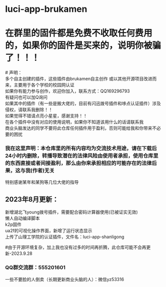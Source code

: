 # luci-app-brukamen
<h1>在群里的固件都是免费不收取任何费用的，如果你的固件是买来的，说明你被骗了！！！</h1>
# 声明：<br>
多个自主创建的插件，这些插件由brukamen自主创作 或以其他开源项目改进而来，主要用于各个学校的校园网认证<br>
如果你有能力参与创作，欢迎你加入，联系方式：QQ169296793<br>
有疑问也可以加Q询问<br>
如果其中的插件（有一些是搬大佬的，目前有闪迅拨号插件和哆点认证插件）涉及侵权，请联系我删除！！<br>
如果觉得不错请点亮小星星，感谢支持！！<br>
在各个插件中没有对应的使用说明，如果你不知道该用什么的话请联系我<br>
商业头脑发达的同学不要将此仓库任何插件用于盈利，否则可能给我和你带来不必要的困扰<br>
<h3>我在这里声明：本仓库里的所有内容均为交流技术用途，请在下载后24小时内删除，转播导致潜在的法律风险由使用者承担，使用仓库里的东西直接或者间接盈利，那么由你来承担相应的可能存在的法律后果，这与我(作者)无关</h3>
特别感谢某年和某狗等几位大佬的指导<br>

<h2>2023年8月更新：</h2>
新增湖北飞young拨号插件，需要配合密码计算器使用(已被证实无效)<br>
懒人自动编译脚本<br>
k2p固件<br>
ua2f的可视化操作界面，新增了运行状态显示<br>
上传了山理工学院的认证插件，文件名：luci-app-shanligong<br>

#由于开源环境复杂，加上我也没有过多的时间再折腾，此仓库可能不会再更新-2023.9.28
<h3>QQ群交流群：555201601</h3>
一些不要脸的人倒卖（长期更新商业头脑的人）：微信yz53316




